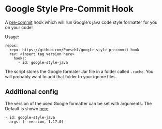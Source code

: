 # Google Style Pre-Commit Hook

A [pre-commit](http://pre-commit.com/) hook which will run Google's java code style formatter for you on your code!

Usage:

```
repos:
- repo: https://github.com/Poeschl/google-style-precommit-hook
  rev: <insert tag version here>
    hooks:
      - id: google-style-java
```

The script stores the Google formater Jar file in a folder called `.cache`.
You will probably want to add that folder to your ignore files.

## Additional config

The version of the used Google formatter can be set with arguments.
The Default is shown [here](https://github.com/Poeschl/google-style-precommit-hook/blob/master/google_style_format/__init__.py#L8)

```
- id: google-style-java
  args: [--version, 1.17.0]
```
